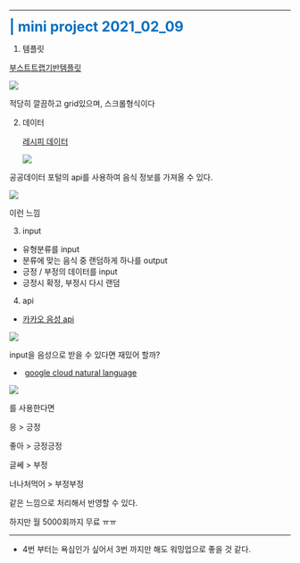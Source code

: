 

---



<span style="color: #0070c2; font-size: 25px; font-weight: bold">| mini project 2021_02_09</span> 



1. 템플릿

[부스트트랩기반템플릿](https://bootstrapmade.com/demo/Rapid/)

<a href='https://ifh.cc/v-U9w955' target='_blank'><img src='https://ifh.cc/g/U9w955.jpg' border='0'></a>

적당히 깔끔하고 grid있으며, 스크롤형식이다



2. 데이터

   [레시피 데이터](https://www.data.go.kr/data/15057205/openapi.do)

   <a href='https://ifh.cc/v-OBMfM9' target='_blank'><img src='https://ifh.cc/g/OBMfM9.png' border='0'></a>

공공데이터 포털의 api를 사용하여 음식 정보를 가져올 수 있다.

<a href='https://ifh.cc/v-4lRUlM' target='_blank'><img src='https://ifh.cc/g/4lRUlM.png' border='0'></a>

이런 느낌



3. input

- 유형분류를 input
- 분류에 맞는 음식 중 랜덤하게 하나를 output
- 긍정 / 부정의 데이터를 input
- 긍정시 확정, 부정시 다시 랜덤



4. api

- [카카오 음성 api](https://developers.kakao.com/product/voice)

<a href='https://ifh.cc/v-dzhNgW' target='_blank'><img src='https://ifh.cc/g/dzhNgW.png' border='0'></a>

input을 음성으로 받을 수 있다면 재밌어 할까?



- ​	[google cloud natural language](https://cloud.google.com/natural-language)

<a href='https://ifh.cc/v-xnIszY' target='_blank'><img src='https://ifh.cc/g/xnIszY.png' border='0'></a>

를 사용한다면



응 > 긍정

좋아 > 긍정긍정

글쎄 > 부정

너나처먹어 > 부정부정

같은 느낌으로 처리해서 반영할 수 있다.

하지만 월 5000회까지 무료 ㅠㅠ



---

- 4번 부터는 욕심인가 싶어서 3번 까지만 해도 워밍업으로 좋을 것 같다.